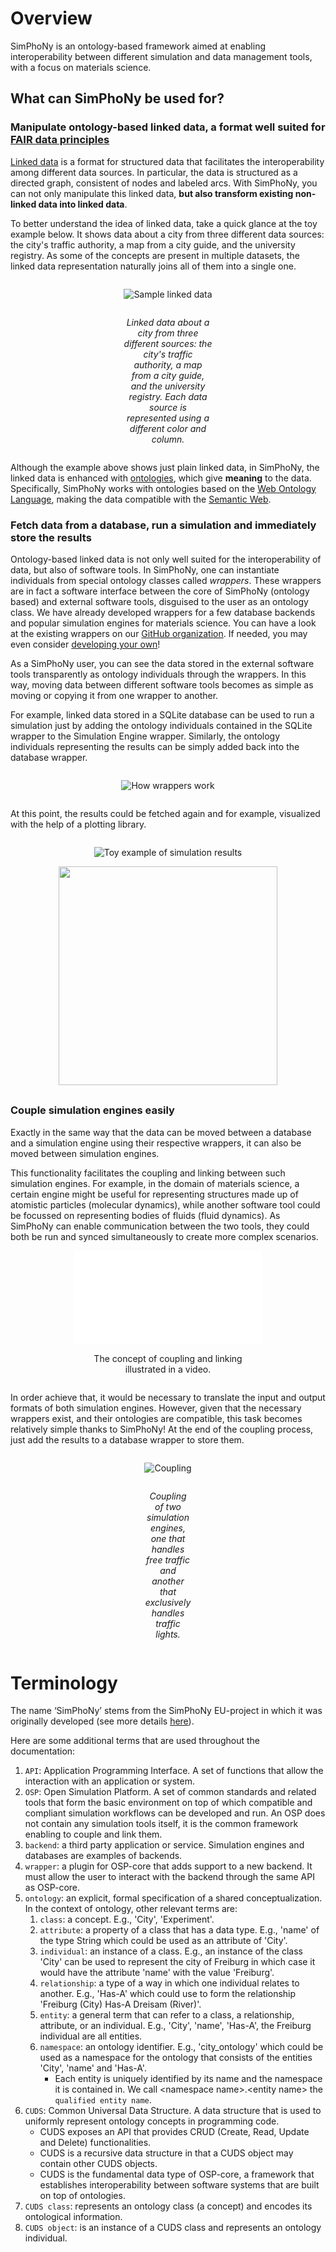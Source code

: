 # Overview

SimPhoNy is an ontology-based framework aimed at enabling interoperability between different simulation and data management tools, with a focus on materials science.



## What can SimPhoNy be used for?

### Manipulate ontology-based linked data, a format well suited for [FAIR data principles](https://en.wikipedia.org/wiki/FAIR_data)


[Linked data](https://en.wikipedia.org/wiki/Linked_data) is a format for structured data that facilitates the interoperability among different data sources. In particular, the data is structured as a directed graph, consistent of nodes and labeled arcs. With SimPhoNy, you can not only manipulate this linked data, **but also transform existing non-linked data into linked data**.

To better understand the idea of linked data, take a quick glance at the toy example below. It shows data about a city from three different data sources: the city's traffic authority, a map from a city guide, and the university registry. As some of the concepts are present in multiple datasets, the linked data representation naturally joins all of them into a single one. 

<figure style="display: table; text-align:center; margin-left: auto; margin-right:auto">

![Sample linked data](./_static/img/mergedlinkeddata.svg)

<figcaption style="display: table-caption; caption-side: bottom; text-align:center">

_Linked data about a city from three different sources: the city's traffic authority, a map from a city guide, and the university registry. Each data source is represented using a different color and column._

</figcaption>

</figure>

Although the example above shows just plain linked data, in SimPhoNy, the linked data is enhanced with [ontologies](https://en.wikipedia.org/wiki/Ontology_(information_science)), which give **meaning** to the data. Specifically, SimPhoNy works with ontologies based on the [Web Ontology Language](https://en.wikipedia.org/wiki/Web_Ontology_Language), making the data compatible with the [Semantic Web](https://en.wikipedia.org/wiki/Semantic_Web).

### Fetch data from a database, run a simulation and immediately store the results

Ontology-based linked data is not only well suited for the interoperability of data, but also of software tools. In SimPhoNy, one can instantiate individuals from special ontology classes called _wrappers_. These wrappers are in fact a software interface between the core of SimPhoNy (ontology based) and external software tools, disguised to the user as an ontology class. We have already developed wrappers for a few database backends and popular simulation engines for materials science. You can have a look at the existing wrappers on our [GitHub organization](https://github.com/simphony). If needed, you may even consider [developing your own](./wrapper_development.md)!

As a SimPhoNy user, you can see the data stored in the external software tools transparently as ontology individuals through the wrappers. In this way, moving data between different software tools becomes as simple as moving or copying it from one wrapper to another.

For example, linked data stored in a SQLite database can be used to run a simulation just by adding the ontology individuals contained in the SQLite wrapper to the Simulation Engine wrapper. Similarly, the ontology individuals representing the results can be simply added back into the database wrapper.

<figure style="display: table; text-align:center; margin-left: auto; margin-right:auto">

![How wrappers work](./_static/img/wrappers.svg)

<figcaption style="display: table-caption; caption-side: bottom; text-align:center"></figcaption>

</figure>

At this point, the results could be fetched again and for example, visualized with the help of a plotting library.

<figure style="display: table; text-align:center; margin-left: auto; margin-right:auto">

![Toy example of simulation results](./_static/img/trafficsim.svg)

<img src="./_static/img/overview_slider.png" width="350px">

<figcaption style="display: table-caption; caption-side: bottom; text-align:center"></figcaption>

</figure>

<p style="margin-bottom:0.8cm;"></p>

### Couple simulation engines easily

Exactly in the same way that the data can be moved between a database and a simulation engine using their respective wrappers, it can also be moved between simulation engines. 

This functionality facilitates the coupling and linking between such simulation engines. For example, in the domain of materials science, a certain engine might be useful for representing structures made up of atomistic particles (molecular dynamics), while another software tool could be focussed on representing bodies of fluids (fluid dynamics). As SimPhoNy can enable communication between the two tools, they could both be run and synced simultaneously to create more complex scenarios.

<figure style="display: table; text-align:center; margin-left: auto; margin-right:auto">

<iframe src="./_static/videos/coupling_and_linking.mp4" frameborder="0" allowfullscreen="true"></iframe>

<figcaption style="display: table-caption; caption-side: bottom; text-align:center">

The concept of coupling and linking illustrated in a video.

</figcaption>

</figure>

In order achieve that, it would be necessary to translate the input and output formats of both simulation engines. However, given that the necessary wrappers exist, and their ontologies are compatible, this task becomes relatively simple thanks to SimPhoNy! At the end of the coupling process, just add the results to a database wrapper to store them.

<figure style="display: table; text-align:center; margin-left: auto; margin-right:auto">

![Coupling](./_static/img/wrappers_coupled.svg)

<figcaption style="display: table-caption; caption-side: bottom; text-align:center">

_Coupling of two simulation engines, one that handles free traffic and another that exclusively handles traffic lights._

</figcaption>

</figure>

# Terminology
The name ‘SimPhoNy’ stems from the SimPhoNy EU-project in which it was originally developed (see more details [here](https://www.simphony-project.eu/)). 

Here are some additional terms that are used throughout the documentation:
1. `API`: Application Programming Interface. A set of functions that allow the interaction with an application or system.
1. `OSP`: Open Simulation Platform. 
   A set of common standards and related tools that form the basic environment on top of which compatible and compliant simulation workflows can be developed and run.
   An OSP does not contain any simulation tools itself, it is the common framework enabling to couple and link them.
1. `backend`: a third party application or service. 
   Simulation engines and databases are examples of backends.
1. `wrapper`: a plugin for OSP-core that adds support to a new backend.
   It must allow the user to interact with the backend through the same API as OSP-core.
1. `ontology`: an explicit, formal specification of a shared conceptualization.
   In the context of ontology, other relevant terms are:
   1. `class`: a concept. E.g., 'City', 'Experiment'.
   1. `attribute`: a property of a class that has a data type. E.g., 'name' of the type String which could be used as an attribute of 'City'.
   1. `individual`: an instance of a class. E.g., an instance of the class 'City' can be used to represent the city of Freiburg in which case it would have the attribute 'name' with the value 'Freiburg'.
   1. `relationship`: a type of a way in which one individual relates to another. E.g., 'Has-A' which could use to form the relationship 'Freiburg (City) Has-A Dreisam (River)'.
   1. `entity`:  a general term that can refer to a class, a relationship, attribute, or an individual. E.g., 'City', 'name', 'Has-A', the Freiburg individual are all entities.
   1. `namespace`: an ontology identifier. E.g., 'city_ontology' which could be used as a namespace for the ontology that consists of the entities 'City', 'name' and 'Has-A'.
       - Each entity is uniquely identified by its name and the namespace it is contained in. We call \<namespace name\>.\<entity name\> the `qualified entity name`.
1. `CUDS`:  Common Universal Data Structure. A data structure that is used to uniformly represent ontology concepts in programming code.
   - CUDS exposes an API that provides CRUD (Create, Read, Update and Delete) functionalities.
   - CUDS is a recursive data structure in that a CUDS object may contain other CUDS objects.
   - CUDS is the fundamental data type of OSP-core, a framework that establishes interoperability between software systems that are built on top of ontologies.
1. `CUDS class`: represents an ontology class (a concept) and encodes its ontological information.
1. `CUDS object`: is an instance of a CUDS class and represents an ontology individual.

